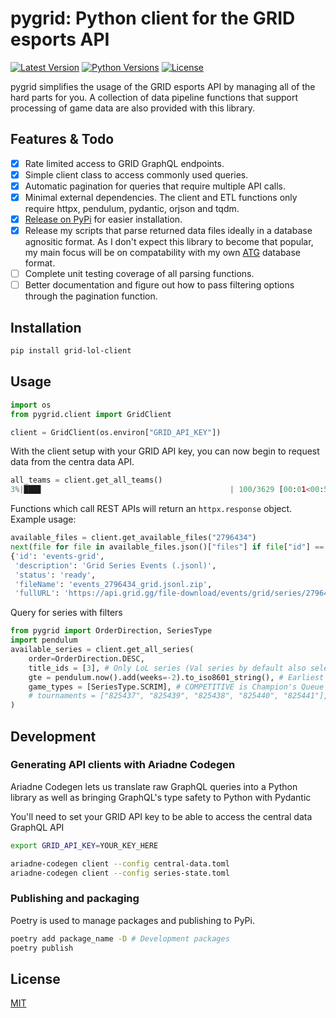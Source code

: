 # pygrid: Python client for the GRID esports API

[![Latest Version](https://img.shields.io/pypi/v/grid-lol-client?label=latest)](https://pypi.org/project/grid-lol-client/)
[![Python Versions](https://img.shields.io/pypi/pyversions/grid-lol-client)](https://pypi.org/project/grid-lol-client/)
[![License](https://img.shields.io/badge/license-MIT-blue.svg)](/LICENSE)

pygrid simplifies the usage of the GRID esports API by managing all of the hard parts for you. A collection of data pipeline functions that support processing of game data are also provided with this library.

## Features & Todo
- [x] Rate limited access to GRID GraphQL endpoints.
- [x] Simple client class to access commonly used queries.
- [x] Automatic pagination for queries that require multiple API calls.
- [x] Minimal external dependencies. The client and ETL functions only require httpx, pendulum, pydantic, orjson and tqdm.
- [x] [Release on PyPi](https://pypi.org/project/grid-lol-client/) for easier installation.
- [x] Release my scripts that parse returned data files ideally in a database agnositic format. As I don't expect this library to become that popular, my main focus will be on compatability with my own [ATG](https://github.com/Allan-Cao/ATG) database format.
- [ ] Complete unit testing coverage of all parsing functions.
- [ ] Better documentation and figure out how to pass filtering options through the pagination function.

## Installation

```bash
pip install grid-lol-client
```

## Usage

```python
import os
from pygrid.client import GridClient

client = GridClient(os.environ["GRID_API_KEY"])
```

With the client setup with your GRID API key, you can now begin to request data from the centra data API.

```python
all_teams = client.get_all_teams()
3%|███▊                                          | 100/3629 [00:01<00:53, 65.66it/s]
```

Functions which call REST APIs will return an `httpx.response` object. Example usage:
```python
available_files = client.get_available_files("2796434")
next(file for file in available_files.json()["files"] if file["id"] == "events-grid")
{'id': 'events-grid',
 'description': 'Grid Series Events (.jsonl)',
 'status': 'ready',
 'fileName': 'events_2796434_grid.jsonl.zip',
 'fullURL': 'https://api.grid.gg/file-download/events/grid/series/2796434'}
```

Query for series with filters
```python
from pygrid import OrderDirection, SeriesType
import pendulum
available_series = client.get_all_series(
    order=OrderDirection.DESC,
    title_ids = [3], # Only LoL series (Val series by default also selected)
    gte = pendulum.now().add(weeks=-2).to_iso8601_string(), # Earliest series time
    game_types = [SeriesType.SCRIM], # COMPETITIVE is Champion's Queue
    # tournaments = ["825437", "825439", "825438", "825440", "825441"],
)
```
## Development

### Generating API clients with Ariadne Codegen
Ariadne Codegen lets us translate raw GraphQL queries into a Python library as well as bringing GraphQL's type safety to Python with Pydantic

You'll need to set your GRID API key to be able to access the central data GraphQL API
```bash
export GRID_API_KEY=YOUR_KEY_HERE
```

```bash
ariadne-codegen client --config central-data.toml
ariadne-codegen client --config series-state.toml
```

### Publishing and packaging

Poetry is used to manage packages and publishing to PyPi.
```bash
poetry add package_name -D # Development packages
poetry publish
```

## License

[MIT](https://choosealicense.com/licenses/mit/)
